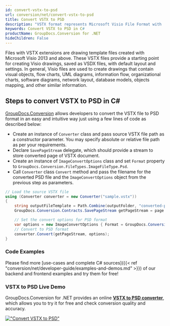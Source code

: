 ```yaml
---
id: convert-vstx-to-psd
url: conversion/net/convert-vstx-to-psd
title: Convert VSTX to PSD
description: "VSTX format represents Microsoft Visio File Format with .vstx extension. Learn how to convert VSTX to PSD file programmatically in C# language using GroupDocs.Conversion for .NET library."
keywords: Convert VSTX to PSD in C#
productName: GroupDocs.Conversion for .NET
hideChildren: False
---
```


Files with VSTX extensions are drawing template files created with Microsoft Visio 2013 and above. These VSTX files provide a starting point for creating Visio drawings, saved as VSDX files, with default layout and settings. In general, Visio files are used to create drawings that contain visual objects, flow charts, UML diagrams, information flow, organizational charts, software diagrams, network layout, database models, objects mapping, and other similar information.

## Steps to convert VSTX to PSD in C#

[GroupDocs.Conversion](https://products.groupdocs.com/conversion/net) allows developers to convert the VSTX file to PSD format in an easy and intuitive way just using a few lines of code as described below:

* Create an instance of `Converter` class and pass source VSTX file path as a constructor parameter. You may specify absolute or relative file path as per your requirements. 
* Declare `SavePageStream` delegate, which should provide a stream to store converted page of VSTX document.
* Create an instance of `ImageConvertOptions` class and set `Format` property to `GroupDocs.Conversion.FileTypes.ImageFileType.Psd`.
* Call `Converter` class `Convert` method and pass the filename for the converted PSD file and the `ImageConvertOptions` object from the previous step as parameters.

```csharp
// Load the source VSTX file
using (Converter converter = new Converter("sample.vstx"))
{
    string outputFileTemplate = Path.Combine(outputFolder, "converted-page-{0}.psd");
    GroupDocs.Conversion.Contracts.SavePageStream getPageStream = page => new FileStream(string.Format(outputFileTemplate, page), FileMode.Create);

    // Set the convert options for PSD format
    var options = new ImageConvertOptions { Format = GroupDocs.Conversion.FileTypes.ImageFileType.Psd };   
    // Convert to PSD format
    converter.Convert(getPageStream, options);
}
```

### Code Examples

Please find more [use-cases and complete C# sources]({{< ref "conversion/net/developer-guide/examples-and-demos.md" >}}) of our backend and frontend examples and try them for free!

### VSTX to PSD Live Demo

GroupDocs.Conversion for .NET provides an online [**VSTX to PSD converter**](https://products.groupdocs.app/conversion/vstx-to-psd), which allows you to try it for free and check conversion quality and accuracy.

[!["Convert VSTX to PSD"](conversion/net/images/convert-to-psd/convert-vstx-to-psd.png)](https://products.groupdocs.app/conversion/vstx-to-psd)